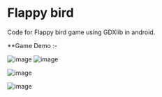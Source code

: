 # Flappy bird

Code for Flappy bird game using GDXlib in android.

**Game Demo :-

![image](https://user-images.githubusercontent.com/42302678/107854204-5d776480-6e40-11eb-98f2-e1a73de06050.png)
![image](https://user-images.githubusercontent.com/42302678/107854227-9b748880-6e40-11eb-82c6-a62c71f2065e.png)



![image](https://user-images.githubusercontent.com/42302678/107854103-be526d00-6e3f-11eb-9f2f-20774700ed19.png)

![image](https://user-images.githubusercontent.com/42302678/107854114-ce6a4c80-6e3f-11eb-892c-eabf9e1b2eaf.png)


